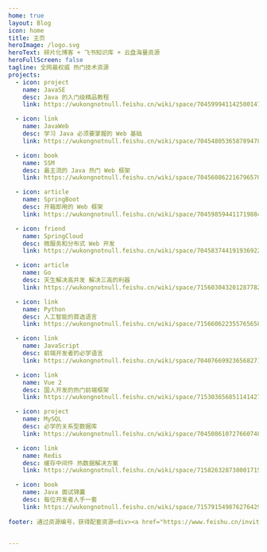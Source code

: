 ```yaml
---
home: true
layout: Blog
icon: home
title: 主页
heroImage: /logo.svg
heroText: 碎片化博客 + 飞书知识库 + 云盘海量资源
heroFullScreen: false
tagline: 全网最权威 热门技术资源
projects:
  - icon: project
    name: JavaSE
    desc: Java 的入门级精品教程
    link: https://wukongnotnull.feishu.cn/wiki/space/7045999411425001476

  - icon: link
    name: JavaWeb
    desc: 学习 Java 必须要掌握的 Web 基础
    link: https://wukongnotnull.feishu.cn/wiki/space/7045480536587894788

  - icon: book
    name: SSM
    desc: 最主流的 Java 热门 Web 框架
    link: https://wukongnotnull.feishu.cn/wiki/space/7045608622167965700

  - icon: article
    name: SpringBoot
    desc: 开箱即用的 Web 框架
    link: https://wukongnotnull.feishu.cn/wiki/space/7045985944117198849

  - icon: friend
    name: SpringCloud
    desc: 微服务和分布式 Web 开发
    link: https://wukongnotnull.feishu.cn/wiki/space/7045837441919369220

  - icon: article
    name: Go
    desc: 天生解决高并发 解决三高的利器
    link: https://wukongnotnull.feishu.cn/wiki/space/7156030432012877826

  - icon: link
    name: Python
    desc: 人工智能的首选语言
    link: https://wukongnotnull.feishu.cn/wiki/space/7156606223557656580

  - icon: link
    name: JavaScript
    desc: 前端开发者的必学语言
    link: https://wukongnotnull.feishu.cn/wiki/space/7040766992365682716

  - icon: link
    name: Vue 2
    desc: 国人开发的热门前端框架 
    link: https://wukongnotnull.feishu.cn/wiki/space/7153036568511414273

  - icon: project
    name: MySQL
    desc: 必学的关系型数据库
    link: https://wukongnotnull.feishu.cn/wiki/space/7045086107276607489

  - icon: link
    name: Redis
    desc: 缓存中间件 热数据解决方案
    link: https://wukongnotnull.feishu.cn/wiki/space/7158263287380017153

  - icon: book
    name: Java 面试锦囊
    desc: 每位开发者人手一套
    link: https://wukongnotnull.feishu.cn/wiki/space/7157915498762764291
    
footer: 通过资源编号，获得配套资源<div><a href="https://www.feishu.cn/invitation/page/add_contact/?token=3eet161b-45d7-4c15-8de9-a6fa6d488aa0&amp;unique_id=SVS2S4dYs-pXA1IGIWRijg==">加我飞书，联系我</a></div><div style="width:300px;margin:0 auto; padding:20px 0;"><a target="_blank" href="http://www.beian.gov.cn/portal/registerSystemInfo?recordcode=32011302321207" style="display:inline-block;text-decoration:none;height:10px;line-height:10px;"><img src="https://tva1.sinaimg.cn/large/008vxvgGgy1h7ier5oao2j300k00k0mz.jpg" style="float:left;width:13px;line-height:13px"/><p style="float:left;height:10px;line-height:10px;margin:0px 0px 0px 5px;color:#939393;">苏公网安备 32011302321207号</p></a></div><a href="https://beian.miit.gov.cn/" target="_blank">苏ICP备2021034291号-1</a>


---
```

